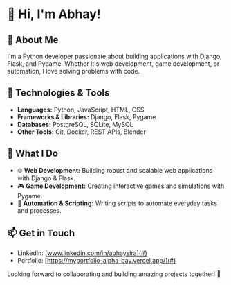 # 👋 Hi, I'm Abhay!

## 🚀 About Me
I'm a Python developer passionate about building applications with Django, Flask, and Pygame. Whether it's web development, game development, or automation, I love solving problems with code.

## 🔧 Technologies & Tools
- **Languages:** Python, JavaScript, HTML, CSS  
- **Frameworks & Libraries:** Django, Flask, Pygame  
- **Databases:** PostgreSQL, SQLite, MySQL  
- **Other Tools:** Git, Docker, REST APIs, Blender

## 📌 What I Do
- 🌐 **Web Development:** Building robust and scalable web applications with Django & Flask.  
- 🎮 **Game Development:** Creating interactive games and simulations with Pygame.  
- 🔄 **Automation & Scripting:** Writing scripts to automate everyday tasks and processes.  

## 📫 Get in Touch
- LinkedIn: [www.linkedin.com/in/abhaysira](#)
- Portfolio: [https://myportfolio-alpha-bay.vercel.app/](#)

Looking forward to collaborating and building amazing projects together! 🚀

